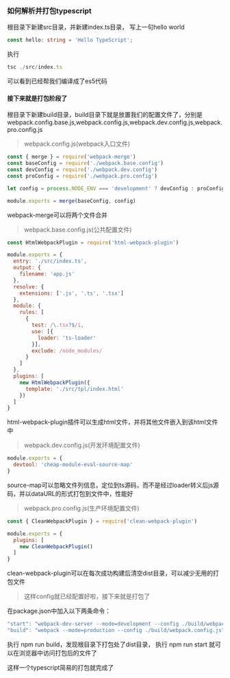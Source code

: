 ### 如何解析并打包typescript
根目录下新建src目录，并新建index.ts目录，
写上一句hello world

```typescript
const hello: string = 'Hello TypeScript';
```
执行 

```javascript
tsc ./src/index.ts
```
可以看到已经帮我们编译成了es5代码

#### 接下来就是打包阶段了
根目录下新建build目录，build目录下就是放置我们的配置文件了，分别是webpack.config.base.js,webpack.config.js,webpack.dev.config.js,webpack.pro.config.js

> webpack.config.js(webpack入口文件)
```javascript
const { merge } = require('webpack-merge')
const baseConfig = require('./webpack.base.config')
const devConfig = require('./webpack.dev.config')
const proConfig = require('./webpack.pro.config')

let config = process.NODE_ENV === 'development' ? devConfig : proConfig

module.exports = merge(baseConfig, config)
```

webpack-merge可以将两个文件合并

> webpack.base.config.js(公共配置文件)

```javascript
const HtmlWebpackPlugin = require('html-webpack-plugin')

module.exports = {
  entry: './src/index.ts',
  output: {
    filename: 'app.js'
  },
  resolve: {
    extensions: ['.js', '.ts', '.tsx']
  },
  module: {
    rules: [
      {
        test: /\.tsx?$/i,
        use: [{
          loader: 'ts-loader'
        }],
        exclude: /node_modules/
      }
    ]
  },
  plugins: [
    new HtmlWebpackPlugin({
      template: './src/tpl/index.html'
    })
  ]
}
```

html-webpack-plugin插件可以生成html文件，并将其他文件嵌入到该html文件中

> webpack.dev.config.js(开发环境配置文件)

```javascript
module.exports = {
  devtool: 'cheap-module-eval-source-map'
}
```

source-map可以忽略文件列信息，定位到ts源码，而不是经过loader转义后js源码，并以dataURL的形式打包到文件中，性能好

> webpack.pro.config.js(生产环境配置文件)

```javascript
const { CleanWebpackPlugin } = require('clean-webpack-plugin')

module.exports = {
  plugins: [
    new CleanWebpackPlugin()
  ]
}
```

clean-webpack-plugin可以在每次成功构建后清空dist目录，可以减少无用的打包文件

> 这样config就已经配置好啦，接下来就是打包了

在package.json中加入以下两条命令：

```javascript
"start": "webpack-dev-server --mode=development --config ./build/webpack.config.js",
"build": "webpack --mode=production --config ./build/webpack.config.js"
```

执行 npm run build，发现根目录下打包处了dist目录，
执行 npm run start 就可以在浏览器中访问打包后的文件了

这样一个typescript简易的打包就完成了
